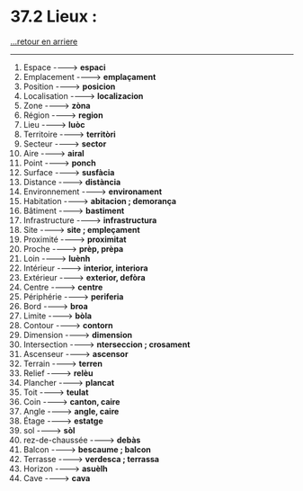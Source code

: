 # 37.2 Lieux : 

[...retour en arriere](../../../menu_fiches.md)

---

1. Espace  ----> **espaci**
2. Emplacement  ----> **emplaçament**
3. Position  ----> **posicion**
4. Localisation  ----> **localizacion**
5. Zone  ----> **zòna**
6. Région  ----> **region**
7. Lieu ----> **luòc**
8. Territoire  ----> **territòri**
9. Secteur  ----> **sector**
10. Aire  ----> **airal**
11. Point  ----> **ponch**
11. Surface  ----> **susfàcia**
12. Distance  ----> **distància**
13. Environnement  ----> **environament**
14. Habitation  ----> **abitacion ; demorança**
15. Bâtiment  ----> **bastiment**
16. Infrastructure  ----> **infrastructura**
17. Site  ----> **site ; empleçament**
18. Proximité  ----> **proximitat**
19. Proche ----> **prèp, prèpa**
20. Loin ----> **luènh**
21. Intérieur  ----> **interior, interiora**
22. Extérieur  ----> **exterior, defòra**
23. Centre  ----> **centre**
24. Périphérie  ----> **periferia**
25. Bord  ----> **broa**
26. Limite  ----> **bòla**
27. Contour  ----> **contorn**
28. Dimension  ----> **dimension**
29. Intersection  ----> **nterseccion ; crosament**
30. Ascenseur  ----> **ascensor**
31. Terrain  ----> **terren**
32. Relief  ----> **relèu**
33. Plancher  ----> **plancat**
34. Toit  ----> **teulat**
35. Coin  ----> **canton, caire**
36. Angle  ----> **angle, caire**
37. Étage  ----> **estatge**
38. sol  ----> **sòl**
39. rez-de-chaussée ----> **debàs**
40. Balcon  ----> **bescaume ; balcon**
41. Terrasse  ----> **verdesca ; terrassa**
42. Horizon  ----> **asuèlh**
43. Cave  ----> **cava**